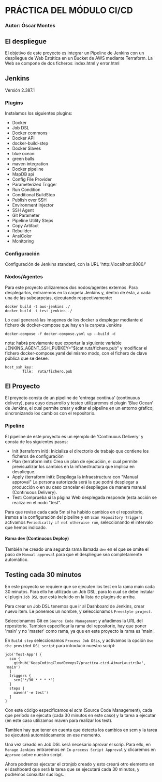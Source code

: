 # PRÁCTICA DEL MÓDULO CI/CD
### Autor: Óscar Montes

## El despliegue

El objetivo de este proyecto es integrar un Pipeline de Jenkins con un despliegue de Web Estática en un Bucket de AWS mediante Terraform. La Web se compone de dos ficheros: index.html y error.html

## Jenkins

Versión 2.387.1 

### Plugins 

Instalamos los siguientes plugins:
- Docker
- Job DSL
- Docker commons
- Docker API
- docker-build-step
- Docker Slaves
- blue ocean
- green balls
- maven integration
- Docker pipeline
- MapDB api
- Config File Provider
- Parameterized Trigger
- Run Condition
- Conditional BuildStep
- Publish over SSH
- Environment Injector
- SSH Agent
- Git Parameter
- Pipeline Utility Steps
- Copy Artifact
- Rebuilder
- AnsiColor
- Monitoring

### Configuración

Configuración de Jenkins standard, con la URL 'http://localhost:8080/' 

### Nodos/Agentes

Para este proyecto utilizaremos dos nodos/agentes externos. Para desplegarlos, entraremos en la carpeta Jenkins y, dentro de ésta, a cada una de las subcarpetas, ejecutando respectivamente:

```
docker build -t aws-jenkins ./
docker build -t test-jenkins ./
```

Lo cual generará las imagenes de los docker a desplegar mediante el fichero de docker-compose que hay en la carpeta Jenkins
```
docker-compose -f docker-compose.yaml up --build -d
```
nota: habrá previamente que exportar la siguiente variable JENKINS_AGENT_SSH_PUBKEY="$(cat ruta/fichero.pub" y modificar el fichero docker-compose.yaml del mismo modo, con el fichero de clave pública que se desee:

```
host_ssh_key:
        file:  ruta/fichero.pub
```

## El Proyecto

El proyecto consta de un pipeline de 'entrega continua' (continuous delivery), para cuyo desarrollo y testeo utilizaremos el plugin 'Blue Ocean' de Jenkins, el cual permite crear y editar el pipeline en un entorno gŕafico, sincronizando los cambios con el repositorio.

### Pipeline

El pipeline de este proyecto es un ejemplo de 'Continuous Delivery' y consta de los siguientes pasos:

- Init (terraform init): Inicializa el directorio de trabajo que contiene los ficheros de configuración
- Plan (terraform init): Crea un plan de ejecución, el cual permite previsualizar los cambios en la infraestructura que implica en despliegue. 
- Apply (terraform init): Despliega la infraestructura con "Manual approval" La persona autorizada será la que podrá desplegar a producción o en su caso cancelar el despliegue de manera manual (Continuous Delivery). 
- Test: Comprueba si la página Web desplegada responde (esta acción se realiza en el nodo "test".

Para que revise cada cada 5m si ha habido cambios en el repositorio, iremos a la configuración del pipeline y en `Scan Repository Triggers` activamos `Periodically if not otherwise run`, seleccionando el intervalo que hemos indicado.

#### Rama dev (Continuous Deploy)

También he creado una segunda rama llamada `dev` en el que se omite el paso de `Manual approval` para que el despliegue sea completamente automático.

## Testing cada 30 minutos

En este proyecto se requiere que se ejecuten los test en la rama main cada 30 minutos. Para ello he utilizado un Job DSL, para lo cual se debe instalar el plugin `Job DSL` que está incluido en la lista de plugins de arriba.

Para crear un Job DSL tenemos que ir al Dashboard de Jenkins, crear nuevo item. Le ponemos un nombre, y seleccionamos `Freestyle project`.

Seleccionamos Git en `Source Code Management` y añadimos la URL del repositorio. Tambien especificar la rama del repositorio, hay que poner 'main' y no 'master' como rama, ya que en este proyecto la rama es 'main'.

En `Build step` seleccionamos `Process Job DSLs`, y activamos la opción `Use the provided DSL script` para introducir nuestro script:
```
job('Test-App') {
  scm {
    github('KeepCodingCloudDevops7/practica-cicd-AimarLauzirika', 'main')
  }
  triggers {
    scm('*/30 * * * *')
  }
  steps {
    maven('-e test')
  }
}
```
Con este código especificamos el scm (Source Code Management), cada que período se ejecuta (cada 30 minutos en este caso) y la tarea a ejecutar (en este caso utilizamos maven para realizar los test).

Tambien hay que tener en cuenta que detecta los cambios en scm y la tarea se ejecutará automáticamente en ese momento.

Una vez creado en Job DSL será necesario aprovar el scrip. Para ello, en `Manage Jenkins` entraremos en `In-process Script Approval` y clicaremos en `Approve` sobre nuestro script.

Ahora podremos ejecutar el cronjob creado y esto creará otro elemento en el dashboard que será la tarea que se ejecutará cada 30 minutos, y podremos consultar sus logs.

